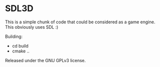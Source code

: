 # SDL3D
This is a simple chunk of code that could be considered as a game engine. This obviously uses SDL :)

Building:
- cd build
- cmake ..

Released under the GNU GPLv3 license.


